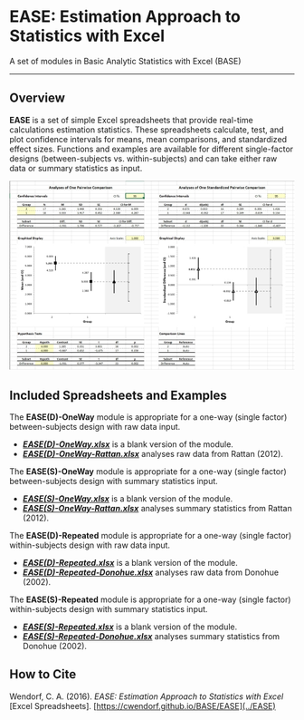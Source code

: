 # EASE: Estimation Approach to Statistics with Excel

A set of modules in Basic Analytic Statistics with Excel (BASE)

---

## Overview

**EASE** is a set of simple Excel spreadsheets that provide real-time calculations estimation statistics. These spreadsheets calculate, test, and plot confidence intervals for means, mean comparisons, and standardized effect sizes. Functions and examples are available for different single-factor designs (between-subjects vs. within-subjects) and can take either raw data or summary statistics as input. 

<p align="center"><kbd><img src="EASE.jpg"></kbd></p>

## Included Spreadsheets and Examples

The **EASE(D)-OneWay** module is appropriate for a one-way (single factor) between-subjects design with raw data input.

- [**_EASE(D)-OneWay.xlsx_**](./EASE(D)-OneWay.xlsx) is a blank version of the module.
- [**_EASE(D)-OneWay-Rattan.xlsx_**](./EASE(D)-OneWay-Rattan.xlsx) analyses raw data from Rattan (2012).

The **EASE(S)-OneWay** module is appropriate for a one-way (single factor) between-subjects design with summary statistics input.

- [**_EASE(S)-OneWay.xlsx_**](./EASE(S)-OneWay.xlsx) is a blank version of the module.
- [**_EASE(S)-OneWay-Rattan.xlsx_**](./EASE(S)-OneWay-Rattan.xlsx) analyses summary statistics from Rattan (2012).

The **EASE(D)-Repeated** module is appropriate for a one-way (single factor) within-subjects design with raw data input.

- [**_EASE(D)-Repeated.xlsx_**](./EASE(D)-Repeated.xlsx) is a blank version of the module.
- [**_EASE(D)-Repeated-Donohue.xlsx_**](./EASE(D)-Repeated-Donohue.xlsx) analyses raw data from Donohue (2002).

The **EASE(S)-Repeated** module is appropriate for a one-way (single factor) within-subjects design with summary statistics input.

- [**_EASE(S)-Repeated.xlsx_**](./EASE(S)-Repeated.xlsx) is a blank version of the module.
- [**_EASE(S)-Repeated-Donohue.xlsx_**](./EASE(S)-Repeated-Donohue.xlsx) analyses summary statistics from Donohue (2002).

## How to Cite

Wendorf, C. A. (2016). _EASE: Estimation Approach to Statistics with Excel_ [Excel Spreadsheets]. [https://cwendorf.github.io/BASE/EASE](../EASE)
